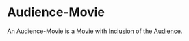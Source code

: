 # Audience-Movie

An Audience-Movie is a [Movie](200300000.md) with [Inclusion](600208.md) of the [Audience](600146.md).
